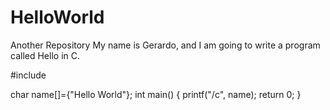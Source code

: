 # HelloWorld
Another Repository
My name is Gerardo, and I am going to write a program called Hello in C.

#include <iostream>

char name[]={"Hello World"};
int main() {
printf("/c", name);
return 0;
}
